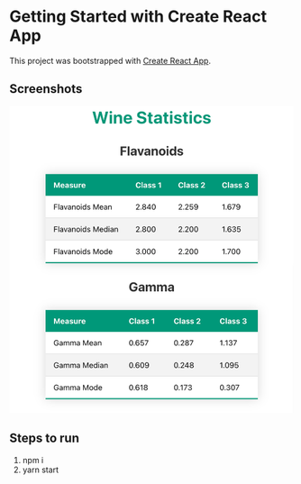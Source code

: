 # Getting Started with Create React App

This project was bootstrapped with [Create React App](https://github.com/facebook/create-react-app).

## Screenshots

![alt tag](https://github.com/Dhiru221143/manufac_assignment/blob/main/src/img/manufac_s.png)

## Steps to run
1. npm i
2. yarn start
